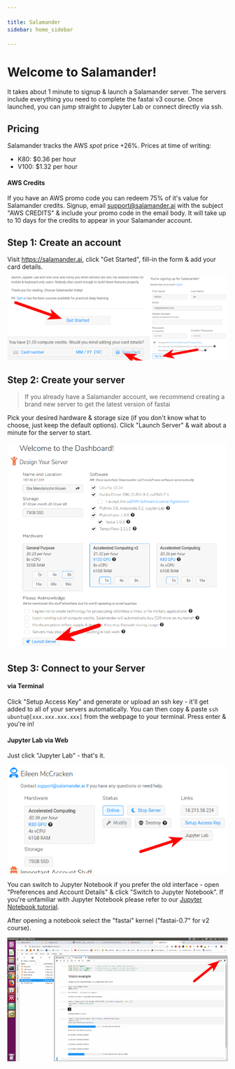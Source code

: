 ```yaml
---

title: Salamander
sidebar: home_sidebar

---
```


# Welcome to Salamander!

It takes about 1 minute to signup & launch a Salamander server. The servers include everything you need to complete the fastai v3 course. Once launched, you can jump straight to Jupyter Lab or connect directly via ssh.

## Pricing

Salamander tracks the AWS _spot_ price +26%. Prices at time of writing:

- K80: $0.36 per hour
- V100: $1.32 per hour

#### AWS Credits

If you have an AWS promo code you can redeem 75% of it's value for Salamander credits. Signup, email [support@salamander.ai](mailto:support@salamander.ai) with the subject "AWS CREDITS" & include your promo code in the email body. It will take up to 10 days for the credits to appear in your Salamander account.

## Step 1: Create an account

Visit https://salamander.ai, click "Get Started", fill-in the form & add your card details.

![](./images/salamander/create_account.png)

## Step 2: Create your server

> If you already have a Salamander account, we recommend creating a brand new server to get the latest version of fastai

Pick your desired hardware & storage size (if you don't know what to choose, just keep the default options). Click "Launch Server" & wait about a minute for the server to start.

![](./images/salamander/create_server.png)

## Step 3: Connect to your Server

#### via Terminal

Click "Setup Access Key" and generate or upload an ssh key - it'll get added to all of your servers automatically. You can then copy & paste `ssh ubuntu@[xxx.xxx.xxx.xxx]` from the webpage to your terminal. Press enter & you're in!

#### Jupyter Lab via Web

Just click "Jupyter Lab" - that's it.

![](./images/salamander/jupyter_lab_01.png)

You can switch to Jupyter Notebook if you prefer the old interface - open "Preferences and Account Details" & click "Switch to Jupyter Notebook". If you're unfamiliar with Jupyter Notebook please refer to our [Jupyter Notebook tutorial](http://course-v3.fast.ai/notebook_tutorial.html).

After opening a notebook select the "fastai" kernel ("fastai-0.7" for v2 course).

![](./images/salamander/jupyter_lab_02.png)
